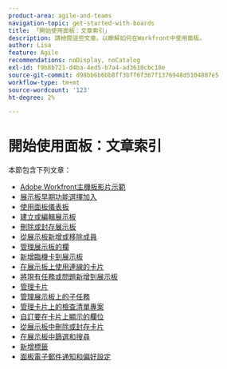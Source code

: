 ```yaml
---
product-area: agile-and-teams
navigation-topic: get-started-with-boards
title: 「開始使用面板：文章索引」
description: 請檢閱這些文章，以瞭解如何在Workfront中使用面板。
author: Lisa
feature: Agile
recommendations: noDisplay, noCatalog
exl-id: f9b8b721-d4ba-4ed5-b7a4-ad3610cbc18e
source-git-commit: d98bb6b6bb8ff3bff6f367f1376948d5104887e5
workflow-type: tm+mt
source-wordcount: '123'
ht-degree: 2%

---
```


# 開始使用面板：文章索引

<!-- Audited: 12/2023 -->

本節包含下列文章：

* [Adobe Workfront主機板影片示範](/help/quicksilver/agile/get-started-with-boards/boards-video-demonstrations.md)
* [展示板早期功能選擇加入](../../agile/get-started-with-boards/boards-early-feature-opt-in.md)
* [使用面板儀表板](../../agile/get-started-with-boards/use-boards-page.md)
* [建立或編輯展示板](../../agile/get-started-with-boards/create-edit-board.md)
* [刪除或封存展示板](/help/quicksilver/agile/get-started-with-boards/delete-archive-board.md)
* [從展示板新增或移除成員](../../agile/get-started-with-boards/add-members-to-board.md)
* [管理展示板的欄](../../agile/get-started-with-boards/manage-board-columns.md)
* [新增臨機卡到展示板](../../agile/get-started-with-boards/add-card-to-board.md)
* [在展示板上使用連線的卡片](/help/quicksilver/agile/get-started-with-boards/connected-cards.md)
* [將現有任務或問題新增到展示板](/help/quicksilver/agile/get-started-with-boards/add-card-from-list-to-board.md)
* [管理卡片](../../agile/get-started-with-boards/move-board-items.md)
* [管理展示板上的子任務](/help/quicksilver/agile/get-started-with-boards/manage-subtasks-on-boards.md)
* [管理卡片上的檢查清單專案](/help/quicksilver/agile/get-started-with-boards/manage-checklist-items.md)
* [自訂要在卡片上顯示的欄位](/help/quicksilver/agile/get-started-with-boards/customize-fields-on-card.md)
* [從展示板中刪除或封存卡片](../../agile/get-started-with-boards/delete-board-items.md)
* [在展示板中篩選和搜尋](../../agile/get-started-with-boards/filter-search-in-board.md)
* [新增標籤](../../agile/get-started-with-boards/add-tags.md)
* [面板電子郵件通知和偏好設定](/help/quicksilver/agile/get-started-with-boards/boards-emails.md)
